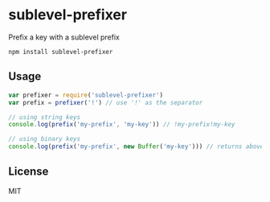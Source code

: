 # sublevel-prefixer

Prefix a key with a sublevel prefix

```
npm install sublevel-prefixer
```

## Usage

``` js
var prefixer = require('sublevel-prefixer')
var prefix = prefixer('!') // use '!' as the separator

// using string keys
console.log(prefix('my-prefix', 'my-key')) // !my-prefix!my-key

// using binary keys
console.log(prefix('my-prefix', new Buffer('my-key'))) // returns above as a buffer
```

## License

MIT
